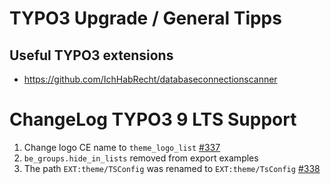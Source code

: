 # TYPO3 Upgrade / General Tipps

## Useful TYPO3 extensions

* https://github.com/IchHabRecht/databaseconnectionscanner

# ChangeLog TYPO3 9 LTS Support

1. Change logo CE name to `theme_logo_list` [#337](https://github.com/josefglatz/TYPO3-Distribution/issues/337)
2. `be_groups.hide_in_lists` removed from export examples
3. The path `EXT:theme/TSConfig` was renamed to `EXT:theme/TsConfig` [#338](https://github.com/josefglatz/TYPO3-Distribution/issues/338)
